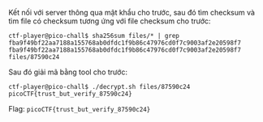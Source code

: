 Kết nối với server thông qua mật khẩu cho trước, sau đó tìm checksum và tìm file có checksum tương ứng với file checksum cho trước:
```
ctf-player@pico-chall$ sha256sum files/* | grep fba9f49bf22aa7188a155768ab0dfdc1f9b86c47976cd0f7c9003af2e20598f7
fba9f49bf22aa7188a155768ab0dfdc1f9b86c47976cd0f7c9003af2e20598f7  files/87590c24
```
Sau đó giải mã bằng tool cho trước:
```
ctf-player@pico-chall$ ./decrypt.sh files/87590c24 
picoCTF{trust_but_verify_87590c24}
```
Flag: `picoCTF{trust_but_verify_87590c24}`
